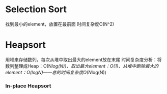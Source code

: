 # Selection Sort
找到最小的element，放置在最前面
时间复杂度O(N^2)

# Heapsort
用堆来存储数列，每次从堆中取出最大的element放在末尾
时间复杂度分析：将数列整理成Heap：O(N*log(N))、取出最大element：O(1)、从堆中删除最大的element：O(logN)——总的时间复杂度O(N*log(N))

### In-place Heapsort

<!--stackedit_data:
eyJoaXN0b3J5IjpbMTY4MzAxOTA4MCwtMjA1Mzk5OTYwMF19
-->